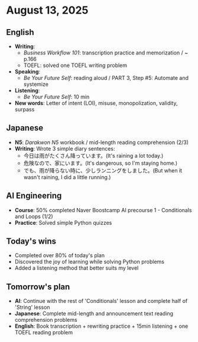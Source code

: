 # August 13, 2025

## English
- **Writing**: 
    - *Business Workflow 101*: transcription practice and memorization / ~ p.166 
    - TOEFL: solved one TOEFL writing problem 
- **Speaking**:
    - *Be Your Future Self*: reading aloud / PART 3, Step #5: Automate and systemize
- **Listening**:
    - *Be Your Future Self*: 10 min
- **New words**: Letter of intent (LOI), misuse, monopolization, validity, surpass

## Japanese  
- **N5**: *Darakwon N5* workbook / mid-length reading comprehension (2/3)
- **Writing**: Wrote 3 simple diary sentences: 
    - 今日は雨がたくさん降っています。(It's raining a lot today.)
    - 危険なので、家にいます。(It's dangerous, so I'm staying home.)
    - でも、雨が降らない時に、少しランニングをしました。(But when it wasn't raining, I did a little running.)

## AI Engineering
- **Course**: 50% completed Naver Boostcamp AI precourse 1 - Conditionals and Loops (1/2)
- **Practice**: Solved simple Python quizzes

## Today's wins
- Completed over 80% of today's plan
- Discovered the joy of learning while solving Python problems
- Added a listening method that better suits my level

## Tomorrow's plan
- **AI**: Continue with the rest of 'Conditionals' lesson and complete half of 'String' lesson
- **Japanese**: Complete mid-length and announcement text reading comprehension problems
- **English**: Book transcription + rewriting practice + 15min listening + one TOEFL reading problem